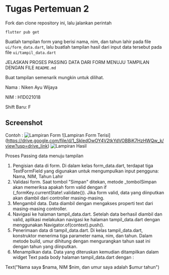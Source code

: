 # Tugas Pertemuan 2

Fork dan clone repository ini, lalu jalankan perintah

```
flutter pub get
```

Buatlah tampilan form yang berisi nama, nim, dan tahun lahir pada file `ui/form_data.dart`, lalu buatlah tampilan hasil dari input data tersebut pada file `ui/tampil_data.dart`

JELASKAN PROSES PASSING DATA DARI FORM MENUJU TAMPILAN DENGAN FILE `README.md`

Buat tampilan semenarik mungkin untuk dilihat.

Nama : Niken Ayu Wijaya

NIM : H1D021018

Shift Baru: F

## Screenshot

Contoh :
![Lampiran Form](https://drive.google.com/file/d/1FTFSO7TxrYesHy5iRxNuAhZTWzyYu6hP/view?usp=drive_link)
![Lampiran Form Terisi] (https://drive.google.com/file/d/1_SkledOwOY4V2tkYdVOBBjK7HzHWQw_k/view?usp=drive_link)
![Lampiran Hasil](https://drive.google.com/file/d/1QvQ8DFjcm1ZlQECDcQg7kw8nr-pc8zGY/view?usp=drive_link)

Proses Passing data menuju tampilan

1. Pengisian data di form. Di dalam kelas form_data.dart, terdapat tiga TextFormField yang digunakan untuk mengumpulkan input pengguna: Nama, NIM, Tahun Lahir
2. Validasi form. Saat tombol "Simpan" ditekan, metode \_tombolSimpan akan memeriksa apakah form valid dengan if (\_formKey.currentState!.validate()). Jika form valid, data yang diinputkan akan diambil dari controller masing-masing.
3. Mengambil data. Data diambil dengan mengakses properti text dari masing-masing controller.
4. Navigasi ke halaman tampil_data.dart. Setelah data berhasil diambil dan valid, aplikasi melakukan navigasi ke halaman tampil_data.dart dengan menggunakan Navigator.of(context).push().
5. Penerimaan data di tampil_data.dart. Di kelas tampil_data.dart, konstruktor menerima tiga parameter nama, nim, dan tahun. Dalam metode build, umur dihitung dengan mengurangkan tahun saat ini dengan tahun yang diinputkan.
6. Menampilkan data. Data yang diteruskan kemudian ditampilkan dalam widget Text pada body halaman tampil_data.dart dengan :

Text("Nama saya $nama, NIM $nim, dan umur saya adalah $umur tahun")
